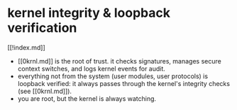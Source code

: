 # kernel integrity & loopback verification

[[!index.md]]

- [[0krnl.md]] is the root of trust. it checks signatures, manages secure context switches, and logs kernel events for audit.
- everything not from the system (user modules, user protocols) is loopback verified: it always passes through the kernel's integrity checks (see [[0krnl.md]]).
- you are root, but the kernel is always watching.
